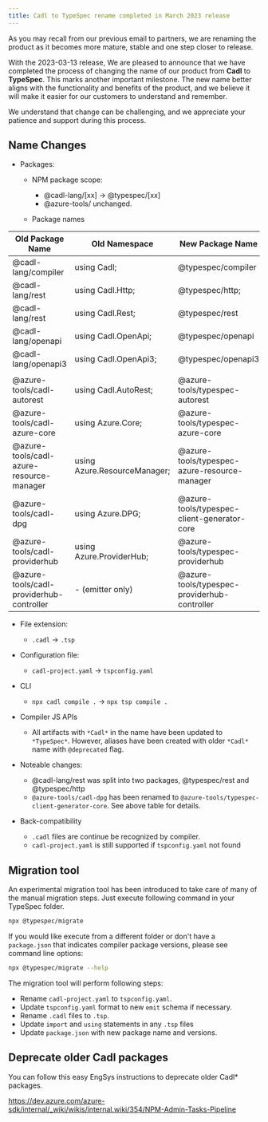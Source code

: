 ```yaml
---
title: Cadl to TypeSpec rename completed in March 2023 release
---
```


As you may recall from our previous email to partners, we are renaming the product as it becomes more mature, stable and one step closer to release.

With the 2023-03-13 release, We are pleased to announce that we have completed the process of changing the name of our product from **Cadl** to **TypeSpec**. This marks another important milestone. The new name better aligns with the functionality and benefits of the product, and we believe it will make it easier for our customers to understand and remember.

We understand that change can be challenging, and we appreciate your patience and support during this process.

## Name Changes

- Packages:

  - NPM package scope:

    - @cadl-lang/[xx] -> @typespec/[xx]
    - @azure-tools/ unchanged.

  - Package names

| Old Package Name                         | Old Namespace                | New Package Name                             | New Namespace                     |
| ---------------------------------------- | ---------------------------- | -------------------------------------------- | --------------------------------- |
| @cadl-lang/compiler                      | using Cadl;                  | @typespec/compiler                           | using TypeSpec;                   |
| @cadl-lang/rest                          | using Cadl.Http;             | @typespec/http;                              | using Http;                       |
| @cadl-lang/rest                          | using Cadl.Rest;             | @typespec/rest                               | using Rest;                       |
| @cadl-lang/openapi                       | using Cadl.OpenApi;          | @typespec/openapi                            | using OpenApi;                    |
| @cadl-lang/openapi3                      | using Cadl.OpenApi3;         | @typespec/openapi3                           | using OpenApi3;                   |
|                                          |                              |                                              |                                   |
| @azure-tools/cadl-autorest               | using Cadl.AutoRest;         | @azure-tools/typespec-autorest               | using AutoRest;                   |
| @azure-tools/cadl-azure-core             | using Azure.Core;            | @azure-tools/typespec-azure-core             | using Azure.Core;                 |
| @azure-tools/cadl-azure-resource-manager | using Azure.ResourceManager; | @azure-tools/typespec-azure-resource-manager | using Azure.ResourceManager;      |
| @azure-tools/cadl-dpg                    | using Azure.DPG;             | @azure-tools/typespec-client-generator-core  | using Azure.ClientGenerator.Core; |
| @azure-tools/cadl-providerhub            | using Azure.ProviderHub;     | @azure-tools/typespec-providerhub            | using Azure.ProviderHub;          |
| @azure-tools/cadl-providerhub-controller | - (emitter only)             | @azure-tools/typespec-providerhub-controller | -                                 |

- File extension:

  - `.cadl` -> `.tsp`

- Configuration file:

  - `cadl-project.yaml` -> `tspconfig.yaml`

- CLI

  - `npx cadl compile .` -> `npx tsp compile .`

- Compiler JS APIs
  - All artifacts with `*Cadl*` in the name have been updated to `*TypeSpec*`. However, aliases have been created with older `*Cadl*` name with `@deprecated` flag.
- Noteable changes:

  - @cadl-lang/rest was split into two packages, @typespec/rest and @typespec/http
  - `@azure-tools/cadl-dpg` has been renamed to `@azure-tools/typespec-client-generator-core`. See above table for details.

- Back-compatibility
  - `.cadl` files are continue be recognized by compiler.
  - `cadl-project.yaml` is still supported if `tspconfig.yaml` not found

## Migration tool

An experimental migration tool has been introduced to take care of many of the manual migration steps. Just execute following command in your TypeSpec folder.

```bash
npx @typespec/migrate
```

If you would like execute from a different folder or don't have a `package.json` that indicates compiler package versions, please see command line options:

```bash
npx @typespec/migrate --help
```

The migration tool will perform following steps:

- Rename `cadl-project.yaml` to `tspconfig.yaml`.
- Update `tspconfig.yaml` format to new `emit` schema if necessary.
- Rename `.cadl` files to `.tsp`.
- Update `import` and `using` statements in any `.tsp` files
- Update `package.json` with new package name and versions.

## Deprecate older Cadl packages

You can follow this easy EngSys instructions to deprecate older Cadl\* packages.

https://dev.azure.com/azure-sdk/internal/_wiki/wikis/internal.wiki/354/NPM-Admin-Tasks-Pipeline
